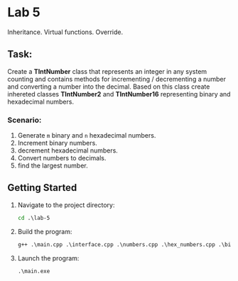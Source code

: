 # Lab 5

Inheritance. Virtual functions. Override.

## Task:

Create a __TIntNumber__ class that represents an integer in any system counting and contains methods for incrementing / decrementing a number and converting a number into the decimal. Based on this class create inhereted classes __TIntNumber2__ and __TIntNumber16__ representing binary and hexadecimal numbers. 

### Scenario:

1. Generate `m` binary and `n` hexadecimal numbers. 
2. Increment binary numbers.
3. decrement hexadecimal numbers.
4. Convert numbers to decimals.
5. find the largest number.

## Getting Started

1. Navigate to the project directory:

    ```cmd
    cd .\lab-5
    ```

2. Build the program:

    ```cmd
    g++ .\main.cpp .\interface.cpp .\numbers.cpp .\hex_numbers.cpp .\binary_numbers.cpp -o main.exe
    ```

3. Launch the program:

    ```cmd
    .\main.exe
    ```